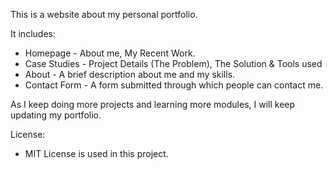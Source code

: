 This is a website about my personal portfolio.

It includes:
* Homepage - About me, My Recent Work.
* Case Studies - Project Details (The Problem), The Solution & Tools used
* About - A brief description about me and my skills.
* Contact Form - A form submitted through which people can contact me.


As I keep doing more projects and learning more modules, I will keep updating my portfolio.

License:
* MIT License is used in this project.
